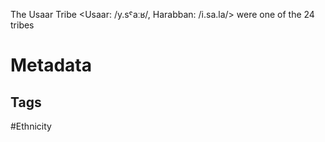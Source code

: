 The Usaar Tribe <Usaar: /y.sˤaːʁ/, Harabban: /i.sa.la/> were one of the 24 tribes
# Metadata
## Tags
#Ethnicity 